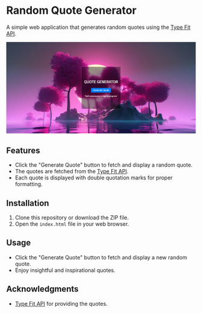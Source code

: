 # Random Quote Generator

A simple web application that generates random quotes using the [Type Fit API](https://type.fit/api/quotes).

![Random Quote Generator](ss.png)

## Features

- Click the "Generate Quote" button to fetch and display a random quote.
- The quotes are fetched from the [Type Fit API](https://type.fit/api/quotes).
- Each quote is displayed with double quotation marks for proper formatting.


## Installation

1. Clone this repository or download the ZIP file.
2. Open the `index.html` file in your web browser.

## Usage

- Click the "Generate Quote" button to fetch and display a new random quote.
- Enjoy insightful and inspirational quotes.


## Acknowledgments

- [Type Fit API](https://type.fit/api/quotes) for providing the quotes.

<!-- Created By YASHWANTH VARMA -->

